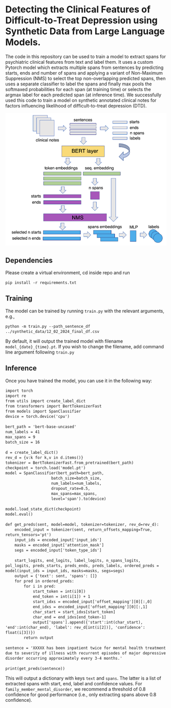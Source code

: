 # Detecting the Clinical Features of Difficult-to-Treat Depression using Synthetic Data from Large Language Models.
The code in this repository can be used to train a model to extract spans for psychiatric clinical features from text and label them. It uses a custom Pytorch model which extracts multiple spans from sentences by predicting starts, ends and number of spans and applying a variant of Non-Maximum Suppression (NMS) to select the top non-overlapping predicted spans, then uses a separate classifier to label the spans and finally max pools the softmaxed probabilities for each span (at training time) or selects the argmax label for each predicted span (at inference time). We successfully used this code to train a model on synthetic annotated clinical notes for factors influencing likelihood of difficult-to-treat depression (DTD). 


![Alt text](model_arch.png "Model architecture")


## Dependencies
Please create a virtual environment, cd inside repo and run 
    
    pip install -r requirements.txt

## Training 
The model can be trained by running `train.py` with the relevant arguments, e.g., 
    
    python -m train.py --path_sentence_df ../synthetic_data/12_02_2024_final_df.csv 


By default, it will output the trained model with filename `model_{date}_{time}.pt`. If you wish to change the filename, add command line argument following `train.py`

## Inference 
Once you have trained the model, you can use it in the following way: 

    import torch
    import re
    from utils import create_label_dict
    from transformers import BertTokenizerFast
    from models import SpanClassifier
    device = torch.device('cpu')

    bert_path = 'bert-base-uncased'
    num_labels = 41
    max_spans = 9
    batch_size = 16

    d = create_label_dict()
    rev_d = {v:k for k,v in d.items()}
    tokenizer = BertTokenizerFast.from_pretrained(bert_path)
    checkpoint = torch.load('model.pt')
    model = SpanClassifier(bert_path=bert_path, 
                        batch_size=batch_size, 
                        num_labels=num_labels, 
                        dropout_rate=0.5, 
                        max_spans=max_spans,
                        level='span').to(device)

    model.load_state_dict(checkpoint)
    model.eval()

    def get_preds(sent, model=model, tokenizer=tokenizer, rev_d=rev_d):
        encoded_input = tokenizer(sent, return_offsets_mapping=True, return_tensors='pt')
        input_ids = encoded_input['input_ids']
        masks = encoded_input['attention_mask']
        segs = encoded_input['token_type_ids']

        start_logits, end_logits, label_logits, n_spans_logits, pol_logits, preds_starts, preds_ends, preds_labels, ordered_preds = model(input_ids = input_ids, masks=masks, segs=segs)
        output = {'text': sent, 'spans': []}
        for pred in ordered_preds:
            for i in pred:
                start_token = int(i[0])
                end_token = int(i[1]) + 1
                start_idxs = encoded_input['offset_mapping'][0][:,0]
                end_idxs = encoded_input['offset_mapping'][0][:,1]
                char_start = start_idxs[start_token]
                char_end = end_idxs[end_token-1]
                output['spans'].append({'start':int(char_start), 'end':int(char_end), 'label': rev_d[int(i[2])], 'confidence': float(i[3])})
            return output

    sentence = 'XXXXX has been inpatient twice for mental health treatment due to severity of illness with recurrent episodes of major depressive disorder occurring approximately every 3-4 months.'

    print(get_preds(sentence))

This will output a dictionary with keys `text` and `spans`. The latter is a list of extracted spans with start, end, label and confidence values. For `family_member_mental_disorder`, we recommend a threshold of 0.8 confidence for good performance (i.e., only extracting spans above 0.8 confidence). 
